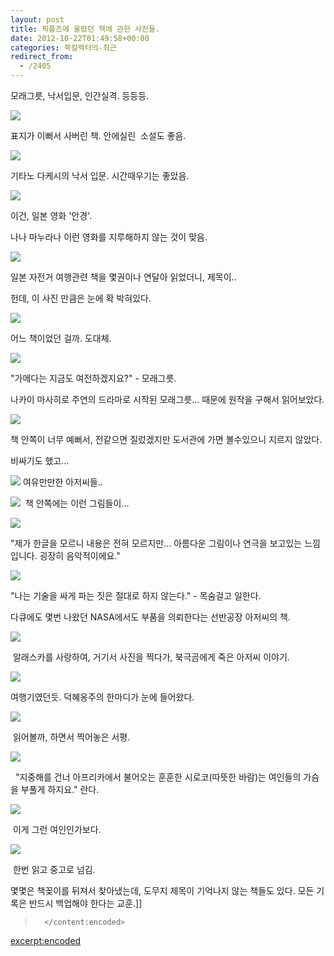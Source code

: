 ```yaml
---
layout: post
title: 픽플즈에 올렸던 책에 관한 사진들.
date: 2012-10-22T01:49:58+00:00
categories: 북컬렉터의-최근
redirect_from:
  - /2405
---
```


모래그릇, 낙서입문, 인간실격. 등등등.

![ ](/assets/media/uploads_1_cfile26.uf.035BBC415084A5C3321AB7.jpg)

표지가 이뻐서 사버린 책. 안에실린  소설도 좋음.

 

 

![ ](/assets/media/uploads_1_cfile10.uf.15087A435084A5CD15D675.jpg)

기타노 다케시의 낙서 입문. 시간때우기는 좋았음.

![ ](/assets/media/uploads_1_cfile8.uf.140C48435084A5D30F98B6.jpg)

이건, 일본 영화 '안경'.

나나 마누라나 이런 영화를 지루해하지 않는 것이 맞음.

 

 

![ ](/assets/media/uploads_1_cfile10.uf.2078E2435084A5D137F735.jpg)

일본 자전거 여행관련 책을 몇권이나 연달아 읽었더니, 제목이..

헌데, 이 사진 만큼은 눈에 확 박혀있다.

 

![ ](/assets/media/uploads_1_cfile24.uf.170E59435084A5CE0A1CA8.jpg)

어느 책이었던 걸까. 도대체.

 

![ ](/assets/media/uploads_1_cfile26.uf.03793F435084A5CD324ACC.jpg)

"가메다는 지금도 여전하겠지요?" - 모래그릇.

나카이 마사히로 주연의 드라마로 시작된 모래그릇... 때문에 원작을 구해서 읽어보았다.

![ ](/assets/media/uploads_1_cfile8.uf.146008415084A5C8290DCF.jpg)

책 안쪽이 너무 예뻐서, 전같으면 질렀겠지만 도서관에 가면 볼수있으니 지르지 않았다.

비싸기도 했고...

<img src="http://jinto.pe.kr/wp-content/uploads/1/cfile6.uf.0274B2415084A5C802C7C0.jpg" /> 여유만만한 아저씨들..

<img src="http://jinto.pe.kr/wp-content/uploads/1/cfile3.uf.186277415084A5C924FA8F.jpg" />  책 안쪽에는 이런 그림들이...

![ ](/assets/media/uploads_1_cfile26.uf.125CB8415084A5CA30AB8D.jpg)

"제가 한글을 모르니 내용은 전혀 모르지만... 아름다운 그림이나 연극을 보고있는 느낌입니다. 굉장히 음악적이에요."

![ ](/assets/media/uploads_1_cfile27.uf.1711F2435084A5D502C586.jpg)

"나는 기술을 싸게 파는 짓은 절대로 하지 않는다." - 목숨걸고 일한다.

다큐에도 몇번 나왔던 NASA에서도 부품을 의뢰한다는 선반공장 아저씨의 책.

 

![ ](/assets/media/uploads_1_cfile3.uf.146192415084A5CB1FB541.jpg)

 알래스카를 사랑하여, 거기서 사진을 찍다가, 북극곰에게 죽은 아저씨 이야기.

![ ](/assets/media/uploads_1_cfile5.uf.180700435084A5CD1719FB.jpg)

여행기였던듯. 덕혜옹주의 한마디가 눈에 들어왔다.

![ ](/assets/media/uploads_1_cfile1.uf.111030435084A5D40623BF.jpg)

 읽어볼까, 하면서 찍어놓은 서평.

![ ](/assets/media/uploads_1_cfile6.uf.155357455084AC29316526.jpg)

  "지중해를 건너 아프리카에서 불어오는 훈훈한 시로코(따뜻한 바람)는 여인들의 가슴을 부풀게 하지요." 란다.

![ ](/assets/media/uploads_1_cfile10.uf.1165A2455084AC2C0CB5A9.jpg)

 이게 그런 여인인가보다.

![ ](/assets/media/uploads_1_cfile8.uf.18629E415084A5C3186133.jpg)

 한번 읽고 중고로 넘김.

 

몇몇은 책꽂이를 뒤져서 찾아냈는데, 도무지 제목이 기억나지 않는 책들도 있다. 모든 기록은 반드시 백업해야 한다는 교훈.]]

>		</content:encoded>

<excerpt:encoded>

<![CDATA[
